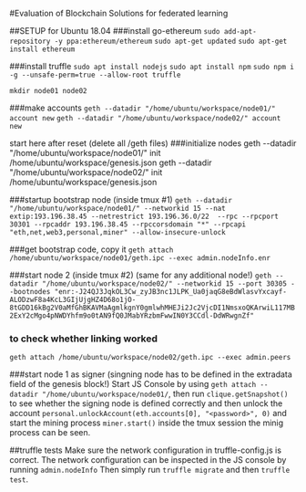 #Evaluation of Blockchain Solutions for federated learning

##SETUP for Ubuntu 18.04
###install go-ethereum
`sudo add-apt-repository -y ppa:ethereum/ethereum`
`sudo apt-get updated`
`sudo apt-get install ethereum`

###install truffle
`sudo apt install nodejs`
`sudo apt install npm`
`sudo npm i -g --unsafe-perm=true --allow-root truffle`


`mkdir node01 node02`

###make accounts
`geth --datadir "/home/ubuntu/workspace/node01/" account new`
`geth --datadir "/home/ubuntu/workspace/node02/" account new`


start here after reset (delete all /geth files)
###initialize nodes
geth --datadir "/home/ubuntu/workspace/node01/" init /home/ubuntu/workspace/genesis.json
geth --datadir "/home/ubuntu/workspace/node02/" init /home/ubuntu/workspace/genesis.json

###startup bootstrap node (inside tmux #1)
`geth --datadir "/home/ubuntu/workspace/node01/" --networkid 15 --nat extip:193.196.38.45 --netrestrict 193.196.36.0/22 
--rpc --rpcport 30301 --rpcaddr 193.196.38.45 --rpccorsdomain "*" --rpcapi "eth,net,web3,personal,miner" --allow-insecure-unlock`

###get bootstrap code, copy it
`geth attach /home/ubuntu/workspace/node01/geth.ipc --exec admin.nodeInfo.enr`

###start node 2 (inside tmux #2) (same for any additional node!)
`geth --datadir "/home/ubuntu/workspace/node02/" --networkid 15 --port 30305 --bootnodes "enr:-J24QJ3JqkOL3Cw_zyJB3nc1JLPK_Ua0jaqG8eBdWlasvYxcayf-ALODzwF8a4KcL3GIjUjgHZ4D68o1jO-8tGDD16kBg2V0aMfGhBKAVMaAgmlkgnY0gmlwhMHEJi2Jc2VjcDI1NmsxoQKArwiL117MB2ExY2cMgo4pNWDYhfm9o0tAN9fQ0JMabYRzbmFwwIN0Y3CCdl-DdWRwgnZf"`

### to check whether linking worked
`geth attach /home/ubuntu/workspace/node02/geth.ipc --exec admin.peers`

###start node 1 as signer (singning node has to be defined in the extradata field of the genesis block!)
Start JS Console by using `geth attach --datadir "/home/ubuntu/workspace/node01/`, then run 
`clique.getSnapshot()` to see whether the signing node is defined correctly and then unlock the account
`personal.unlockAccount(eth.accounts[0], "<password>", 0)` and start the mining process
`miner.start()`
inside the tmux session the minig process can be seen.




##truffle tests
Make sure the network configuration in truffle-config.js is correct. The network configuration can be inspected in the JS console by running `admin.nodeInfo` Then simply run `truffle migrate` and then `truffle test`.

